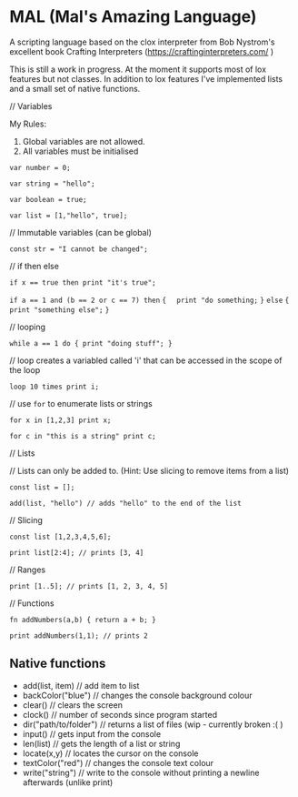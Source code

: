 # MAL (Mal's Amazing Language)

A scripting language based on the clox interpreter from Bob Nystrom's excellent book Crafting Interpreters (https://craftinginterpreters.com/ )

This is still a work in progress.  At the moment it supports most of lox features but not classes.
In addition to lox features I've implemented lists and a small set of native functions. 


// Variables

My Rules: 
1) Global variables are not allowed.
2) All variables must be initialised

`var number = 0;`

`var string = "hello";`

`var boolean = true;`

`var list = [1,"hello", true];`

// Immutable variables (can be global)

`const str = "I cannot be changed";`

// if then else

`if x == true then print "it's true";`

`if a == 1 and (b == 2 or c == 7) then`
`{`
`  print "do something;`
`}`
`else`
`{`
`  print "something else";`
`}`

// looping

`while a == 1 do { print "doing stuff"; }`

// loop creates a variabled called 'i' that can be accessed in the scope of the loop

`loop 10 times print i;`

// use `for` to enumerate lists or strings

`for x in [1,2,3] print x;` 

`for c in "this is a string" print c;`

// Lists

// Lists can only be added to. (Hint: Use slicing to remove items from a list)

`const list = [];`

`add(list, "hello") // adds "hello" to the end of the list`

// Slicing

`const list [1,2,3,4,5,6];`

`print list[2:4]; // prints [3, 4]`

// Ranges

`print [1..5]; // prints [1, 2, 3, 4, 5]`

// Functions

`fn addNumbers(a,b) { return a + b; }`

`print addNumbers(1,1); // prints 2`

## Native functions

- add(list, item) // add item to list
- backColor("blue") // changes the console background colour
- clear() // clears the screen
- clock() // number of seconds since program started
- dir("path/to/folder") // returns a list of files (wip - currently broken :( )
- input() // gets input from the console
- len(list) // gets the length of a list or string
- locate(x,y) // locates the cursor on the console
- textColor("red") // changes the console text colour 
- write("string") // write to the console without printing a newline afterwards (unlike print)
